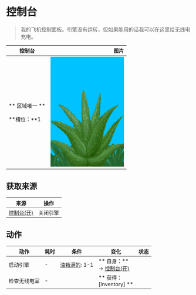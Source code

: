 # 控制台  
> 我的飞机控制面板。引擎没有运转，但如果能用的话我可以在这里给无线电充电。  
  
  控制台  |   图片   
 ----  |  ----:   
 ** 区域唯一 **<br><br>**槽位：**1  |  <img decoding="async" src="Sprite/AloeVera.png" href="a.md" style="max-width:300px;max-height:300px;">   
  
## 获取来源  
来源  |  操作  
----  |  ----  
[控制台(开)](ControlPanelOn.md)  |  关闭引擎  
## 动作  
动作  |  耗时  |  条件  |  变化  |  状态  
----  |  ----  |  ----  |  ----  |  ----  
启动引擎<br>  |  -  |  [油箱满的](FuelTankFull.md): 1-1  |  ** 自身：**<br>→ [控制台(开)](ControlPanelOn.md)  |    
检查无线电室<br>  |  -  |    |  ** 获得： **<br>** [Inventory] **<br>  |    


<script>document.title="控制台 - 卡牌生存百科 Card Survival Wiki";</script>